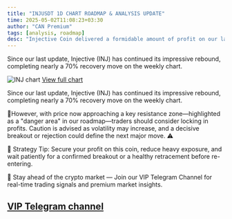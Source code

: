 ```yaml
---
title: "INJUSDT 1D CHART ROADMAP & ANALYSIS UPDATE"
time: 2025-05-02T11:08:23+03:30
author: "CAN Premium"
tags: [analysis, roadmap]
desc: "Injective Coin delivered a formidable amount of profit on our last analysis. Let us try to break it down for one more profitable move again."
---
```


Since our last update, Injective (INJ) has continued its impressive rebound, completing nearly a 70% recovery move on the weekly chart. 

![INJ chart](https://www.tradingview.com/x/CEo8GbvD/)
[View full chart](https://www.tradingview.com/x/CEo8GbvD/)

Since our last update, Injective (INJ) has continued its impressive rebound, completing nearly a 70% recovery move on the weekly chart.

📍However, with price now approaching a key resistance zone—highlighted as a "danger area" in our roadmap—traders should consider locking in profits. Caution is advised as volatility may increase, and a decisive breakout or rejection could define the next major move. ⚠️

🎯 Strategy Tip:
Secure your profit on this coin, reduce heavy exposure, and wait patiently for a confirmed breakout or a healthy retracement before re-entering.

🔔 Stay ahead of the crypto market — Join our VIP Telegram Channel for real-time trading signals and premium market insights.

[VIP Telegram channel](https://t.me/+2znhsiCGpI81MzQ0)
---

